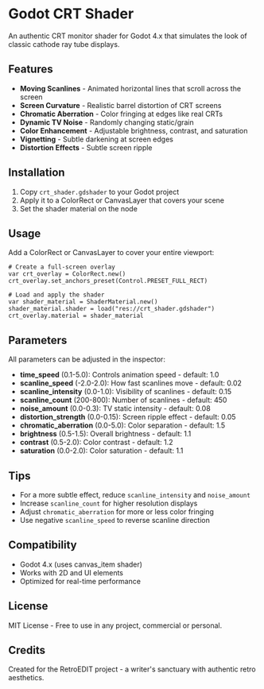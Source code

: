 # Godot CRT Shader

An authentic CRT monitor shader for Godot 4.x that simulates the look of classic cathode ray tube displays.

## Features

- **Moving Scanlines** - Animated horizontal lines that scroll across the screen
- **Screen Curvature** - Realistic barrel distortion of CRT screens
- **Chromatic Aberration** - Color fringing at edges like real CRTs
- **Dynamic TV Noise** - Randomly changing static/grain
- **Color Enhancement** - Adjustable brightness, contrast, and saturation
- **Vignetting** - Subtle darkening at screen edges
- **Distortion Effects** - Subtle screen ripple

## Installation

1. Copy `crt_shader.gdshader` to your Godot project
2. Apply it to a ColorRect or CanvasLayer that covers your scene
3. Set the shader material on the node

## Usage

Add a ColorRect or CanvasLayer to cover your entire viewport:

```gdscript
# Create a full-screen overlay
var crt_overlay = ColorRect.new()
crt_overlay.set_anchors_preset(Control.PRESET_FULL_RECT)

# Load and apply the shader
var shader_material = ShaderMaterial.new()
shader_material.shader = load("res://crt_shader.gdshader")
crt_overlay.material = shader_material
```

## Parameters

All parameters can be adjusted in the inspector:

- **time_speed** (0.1-5.0): Controls animation speed - default: 1.0
- **scanline_speed** (-2.0-2.0): How fast scanlines move - default: 0.02
- **scanline_intensity** (0.0-1.0): Visibility of scanlines - default: 0.15
- **scanline_count** (200-800): Number of scanlines - default: 450
- **noise_amount** (0.0-0.3): TV static intensity - default: 0.08
- **distortion_strength** (0.0-0.15): Screen ripple effect - default: 0.05
- **chromatic_aberration** (0.0-5.0): Color separation - default: 1.5
- **brightness** (0.5-1.5): Overall brightness - default: 1.1
- **contrast** (0.5-2.0): Color contrast - default: 1.2
- **saturation** (0.0-2.0): Color saturation - default: 1.1

## Tips

- For a more subtle effect, reduce `scanline_intensity` and `noise_amount`
- Increase `scanline_count` for higher resolution displays
- Adjust `chromatic_aberration` for more or less color fringing
- Use negative `scanline_speed` to reverse scanline direction

## Compatibility

- Godot 4.x (uses canvas_item shader)
- Works with 2D and UI elements
- Optimized for real-time performance

## License

MIT License - Free to use in any project, commercial or personal.

## Credits

Created for the RetroEDIT project - a writer's sanctuary with authentic retro aesthetics.
